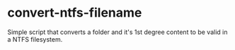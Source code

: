 # convert-ntfs-filename
Simple script that converts a folder and it's 1st degree content to be valid in a NTFS filesystem.
